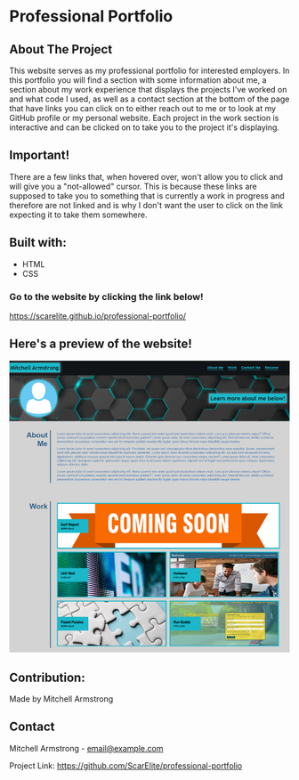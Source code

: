 # Professional Portfolio

## About The Project
This website serves as my professional portfolio for interested employers.
In this portfolio you will find a section with some information about me, a section about my work experience that displays the projects I've worked on and what code I used, as well as a contact section at the bottom of the page that have links you can click on to either reach out to me or to look at my GitHub profile or my personal website. Each project in the work section is interactive and can be clicked on to take you to the project it's displaying.

## Important!
There are a few links that, when hovered over, won't allow you to click and will give you a "not-allowed" cursor. This is because these links are supposed to take you to something that is currently a work in progress and therefore are not linked and is why I don't want the user to click on the link expecting it to take them somewhere.

## Built with:
* HTML
* CSS

### Go to the website by clicking the link below!
https://scarelite.github.io/professional-portfolio/


## Here's a preview of the website!
![](assets/images/portfolio.PNG)

## Contribution:
Made by Mitchell Armstrong

## Contact
Mitchell Armstrong - email@example.com

Project Link: https://github.com/ScarElite/professional-portfolio